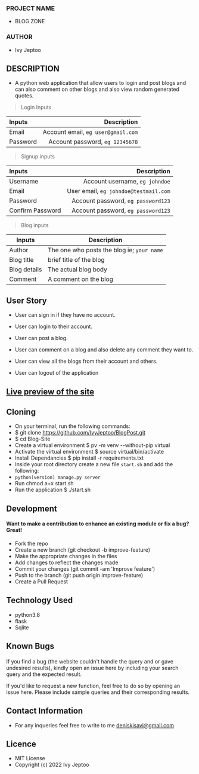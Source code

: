 ### PROJECT  NAME 
 +  BLOG ZONE

### AUTHOR 
 + Ivy Jeptoo
 
 ## DESCRIPTION 
 - A python web application that allow users to login and post blogs and can also comment on other blogs and also view random generated quotes.
 
 >Login Inputs

| Inputs |  Description |
| :---         |          ---: |
| Email  | Account email, ``eg user@gmail.com``|
| Password  | Account password, ``eg 12345678``|

>Signup inputs

| Inputs |  Description |
| :---         |          ---: |
| Username  | Account username, ``eg johndoe``|
| Email  | User email, ``eg johndoe@testmail.com``|
| Password  | Account password, ``eg password123``|
| Confirm Password  | Account password, ``eg password123``|

> Blog inputs

| Inputs | Description  |
|---|---|
|  Author | The one who posts the blog ie; ``your name``  |
|  Blog title| brief title of the blog|
|  Blog details| The actual blog body|
| Comment| A comment on the blog|

## User Story

- User can sign in if they have no account.

- User can login to their account.

- User can post a blog.

- User can comment on a blog and also delete any comment they want to.

- User can view all the blogs from their account and others. 

- User can logout of the application 

## <a href="https://ivyblog.herokuapp.com//">Live preview of the site</a>

## Cloning
* On your terminal, run the following commands:
* $ git clone https://github.com/IvyJeptoo/BlogPost.git
* $ cd Blog-Site
* Create a virtual environment $ pv -m venv --without-pip virtual
* Activate the virtual environment $ source virtual/bin/activate
* Install Dependancies $ pip install -r requirements.txt
* Inside your root directory create a new file ```start.sh``` and add the following:
* ```python(version) manage.py server```
* Run chmod a+x start.sh  
* Run the application $ ./start.sh
## Development
#### Want to make a contribution to enhance an existing module or fix a bug? Great!
* Fork the repo
* Create a new branch (git checkout -b improve-feature)
* Make the appropriate changes in the files
* Add changes to reflect the changes made
* Commit your changes (git commit -am 'Improve feature')
* Push to the branch (git push origin improve-feature)
* Create a Pull Request
## Technology Used
* python3.8
* flask
* Sqlite
## Known Bugs
#### 
If you find a bug (the website couldn't handle the query and or gave undesired results), kindly open an issue here by including your search query and the expected result.

If you'd like to request a new function, feel free to do so by opening an issue here. Please include sample queries and their corresponding results.
## Contact Information
* For any inqueries feel free to write to me deniskisavi@gmail.com
## Licence
* MIT License
* Copyright (c) 2022 Ivy Jeptoo




